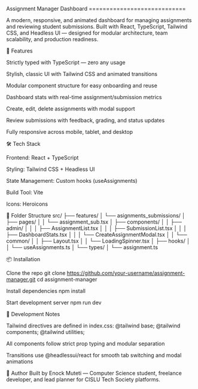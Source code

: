 Assignment Manager Dashboard ============================

A modern, responsive, and animated dashboard for managing assignments and reviewing student submissions. Built with React, TypeScript, Tailwind CSS, and Headless UI — designed for modular architecture, team scalability, and production readiness.

🚀 Features

Strictly typed with TypeScript — zero any usage

Stylish, classic UI with Tailwind CSS and animated transitions

Modular component structure for easy onboarding and reuse

Dashboard stats with real-time assignment/submission metrics

Create, edit, delete assignments with modal support

Review submissions with feedback, grading, and status updates

Fully responsive across mobile, tablet, and desktop

🛠️ Tech Stack

Frontend: React + TypeScript

Styling: Tailwind CSS + Headless UI

State Management: Custom hooks (useAssignments)

Build Tool: Vite

Icons: Heroicons

📁 Folder Structure src/ ├── features/ │ └── asignments_submissions/ │ ├── pages/ │ │ └── assignment_sub.tsx │ ├── components/ │ │ ├── admin/ │ │ │ ├── AssignmentList.tsx │ │ │ ├── SubmissionList.tsx │ │ │ ├── DashboardStats.tsx │ │ │ └── CreateAssignmentModal.tsx │ │ └── common/ │ │ ├── Layout.tsx │ │ └── LoadingSpinner.tsx │ ├── hooks/ │ │ └── useAssignments.ts │ └── types/ │ └── assignment.ts

📦 Installation

Clone the repo git clone https://github.com/your-username/assignment-manager.git cd assignment-manager

Install dependencies npm install

Start development server npm run dev

🧪 Development Notes

Tailwind directives are defined in index.css: @tailwind base; @tailwind components; @tailwind utilities;

All components follow strict prop typing and modular separation

Transitions use @headlessui/react for smooth tab switching and modal animations

🧠 Author Built by Enock Muteti — Computer Science student, freelance developer, and lead planner for CISLU Tech Society platforms.
